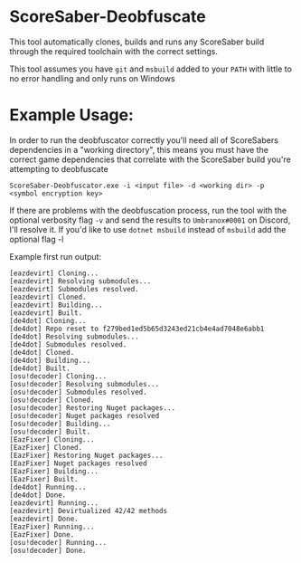 
# ScoreSaber-Deobfuscate
This tool automatically clones, builds and runs any ScoreSaber build through the required toolchain with the correct settings.

This tool assumes you have `git` and `msbuild` added to your `PATH` with little to no error handling and only runs on Windows

# Example Usage:
In order to run the deobfuscator correctly you'll need all of ScoreSabers dependencies in a "working directory", this means you must have the correct game dependencies that correlate with the ScoreSaber build you're attempting to deobfuscate 
```
ScoreSaber-Deobfuscator.exe -i <input file> -d <working dir> -p <symbol encryption key>
```
If there are problems with the deobfuscation process, run the tool with the optional verbosity flag `-v` and send the results to `Umbranox#0001` on Discord, I'll resolve it.
If you'd like to use `dotnet msbuild` instead of `msbuild` add the optional flag -l

Example first run output:
```
[eazdevirt] Cloning...
[eazdevirt] Resolving submodules...
[eazdevirt] Submodules resolved.
[eazdevirt] Cloned.
[eazdevirt] Building...
[eazdevirt] Built.
[de4dot] Cloning...
[de4dot] Repo reset to f279bed1ed5b65d3243ed21cb4e4ad7048e6abb1
[de4dot] Resolving submodules...
[de4dot] Submodules resolved.
[de4dot] Cloned.
[de4dot] Building...
[de4dot] Built.
[osu!decoder] Cloning...
[osu!decoder] Resolving submodules...
[osu!decoder] Submodules resolved.
[osu!decoder] Cloned.
[osu!decoder] Restoring Nuget packages...
[osu!decoder] Nuget packages resolved
[osu!decoder] Building...
[osu!decoder] Built.
[EazFixer] Cloning...
[EazFixer] Cloned.
[EazFixer] Restoring Nuget packages...
[EazFixer] Nuget packages resolved
[EazFixer] Building...
[EazFixer] Built.
[de4dot] Running...
[de4dot] Done.
[eazdevirt] Running...
[eazdevirt] Devirtualized 42/42 methods
[eazdevirt] Done.
[EazFixer] Running...
[EazFixer] Done.
[osu!decoder] Running...
[osu!decoder] Done.
```